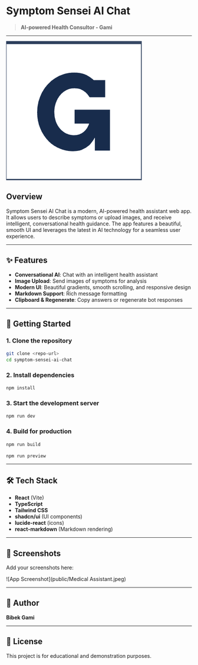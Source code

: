 # Symptom Sensei AI Chat

> **AI-powered Health Consultor - Gami**

---

![Screenshot](public/logo.png)

## Overview

Symptom Sensei AI Chat is a modern, AI-powered health assistant web app. It allows users to describe symptoms or upload images, and receive intelligent, conversational health guidance. The app features a beautiful, smooth UI and leverages the latest in AI technology for a seamless user experience.

---

## ✨ Features

- **Conversational AI**: Chat with an intelligent health assistant
- **Image Upload**: Send images of symptoms for analysis
- **Modern UI**: Beautiful gradients, smooth scrolling, and responsive design
- **Markdown Support**: Rich message formatting
- **Clipboard & Regenerate**: Copy answers or regenerate bot responses

---

## 🚀 Getting Started

### 1. Clone the repository

```bash
git clone <repo-url>
cd symptom-sensei-ai-chat
```

### 2. Install dependencies

```bash
npm install
```

### 3. Start the development server

```bash
npm run dev
```

### 4. Build for production

```bash
npm run build
```

```bash
npm run preview
```

---

## 🛠️ Tech Stack

- **React** (Vite)
- **TypeScript**
- **Tailwind CSS**
- **shadcn/ui** (UI components)
- **lucide-react** (icons)
- **react-markdown** (Markdown rendering)

---

## 📸 Screenshots

Add your screenshots here:

![App Screenshot](public/Medical Assistant.jpeg)

---

## 👤 Author

**Bibek Gami**

---

## 📄 License

This project is for educational and demonstration purposes.
